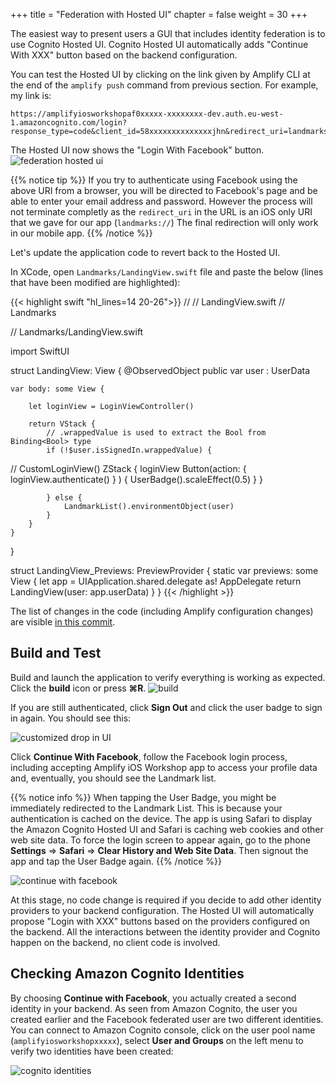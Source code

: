 +++
title = "Federation with Hosted UI"
chapter = false
weight = 30
+++

The easiest way to present users a GUI that includes identity federation is to use Cognito Hosted UI.  Cognito Hosted UI automatically adds "Continue With XXX" button based on the backend configuration.

You can test the Hosted UI by clicking on the link given by Amplify CLI at the end of the `amplify push` command from previous section.  For example, my link is:

```text
https://amplifyiosworkshopaf0xxxxx-xxxxxxxx-dev.auth.eu-west-1.amazoncognito.com/login?response_type=code&client_id=58xxxxxxxxxxxxxxjhn&redirect_uri=landmarks://
```
The Hosted UI now shows the "Login With Facebook" button.
![federation hosted ui](/images/70-30-hostedui-1.png)

{{% notice tip %}}
If you try to authenticate using Facebook using the above URI from a browser, you will be directed to Facebook's page and be able to enter your email address and password.  However the process will not terminate completly as the `redirect_uri` in the URL is an iOS only URI that we gave for our app (`landmarks://`)  The final redirection will only work in our mobile app.
{{% /notice %}}

Let's update the application code to revert back to the Hosted UI.

In XCode, open `Landmarks/LandingView.swift` file and paste the below (lines that have been modified are highlighted):

{{< highlight swift "hl_lines=14 20-26">}}
//
//  LandingView.swift
//  Landmarks

// Landmarks/LandingView.swift

import SwiftUI

struct LandingView: View {
    @ObservedObject public var user : UserData
    
    var body: some View {
        
        let loginView = LoginViewController()
        
        return VStack {
            // .wrappedValue is used to extract the Bool from Binding<Bool> type
            if (!$user.isSignedIn.wrappedValue) {
                
//                CustomLoginView()
                ZStack {
                   loginView
                   Button(action: { loginView.authenticate() } ) {
                       UserBadge().scaleEffect(0.5)
                   }
                }
                
            } else {
                LandmarkList().environmentObject(user)
            }
        }
    }
}

struct LandingView_Previews: PreviewProvider {
    static var previews: some View {
        let app = UIApplication.shared.delegate as! AppDelegate
        return LandingView(user: app.userData)
    }
}
{{< /highlight >}}

The list of changes in the code (including Amplify configuration changes) are visible [in this commit](https://github.com/sebsto/amplify-ios-workshop/commit/df36753402d3dc123f4beaef095d4510dcfa1188).

## Build and Test

Build and launch the application to verify everything is working as expected. Click the **build** icon <i class="far fa-caret-square-right"></i> or press **&#8984;R**.
![build](/images/20-10-xcode.png)

If you are still authenticated, click **Sign Out** and click the user badge to sign in again. You should see this:

![customized drop in UI](/images/70-30-hostedui-2.png)

Click **Continue With Facebook**, follow the Facebook login process, including accepting Amplify iOS Workshop app to access your profile data and, eventually, you should see the Landmark list.

{{% notice info %}}
When tapping the User Badge, you might be immediately redirected to the Landmark List.  This is because your authentication is cached on the device.  The app is using Safari to display the Amazon Cognito Hosted UI and Safari is caching web cookies and other web site data.  To force the login screen to appear again, go to the phone **Settings** => **Safari** => **Clear History and Web Site Data**.  Then signout the app and tap the User Badge again.
{{% /notice %}}

![continue with facebook](/images/70-30-hostedui-3.png)


At this stage, no code change is required if you decide to add other identity providers to your backend configuration.  The Hosted UI will automatically propose "Login with XXX" buttons based on the providers configured on the backend.  All the interactions between the identity provider and Cognito happen on the backend, no client code is involved.

## Checking Amazon Cognito Identities

By choosing **Continue with Facebook**, you actually created a second identity in your backend.  As seen from Amazon Cognito, the user you created earlier and the Facebook federated user are two different identities.  You can connect to Amazon Cognito console, click on the user pool name (`amplifyiosworkshopxxxxx`), select **User and Groups** on the left menu to verify two identities have been created:

![cognito identities](/images/70-30-hostedui-30.png)